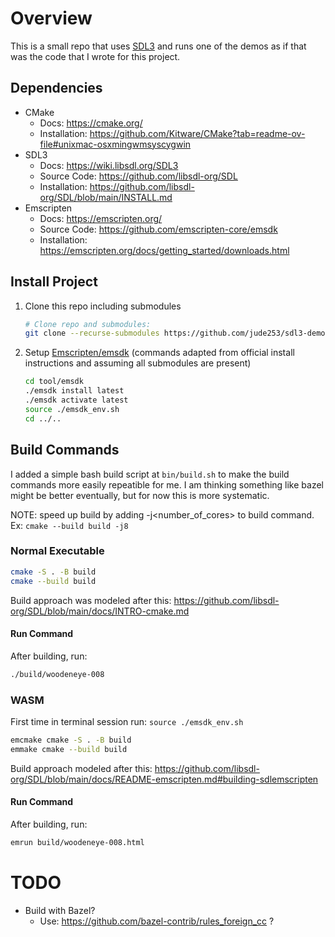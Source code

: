 # Overview

This is a small repo that uses [SDL3](https://wiki.libsdl.org/SDL3)
and runs one of the demos as if that was the code that I wrote for this
project.

## Dependencies

- CMake
  - Docs: https://cmake.org/
  - Installation: https://github.com/Kitware/CMake?tab=readme-ov-file#unixmac-osxmingwmsyscygwin
- SDL3
  - Docs: https://wiki.libsdl.org/SDL3
  - Source Code: https://github.com/libsdl-org/SDL
  - Installation: https://github.com/libsdl-org/SDL/blob/main/INSTALL.md
- Emscripten
  - Docs: https://emscripten.org/
  - Source Code: https://github.com/emscripten-core/emsdk
  - Installation: https://emscripten.org/docs/getting_started/downloads.html

## Install Project

1. Clone this repo including submodules 
    ```bash
    # Clone repo and submodules:
    git clone --recurse-submodules https://github.com/jude253/sdl3-demo-game.git
    ```
1. Setup [Emscripten/emsdk](https://emscripten.org/docs/getting_started/downloads.html) (commands adapted from official install instructions and 
assuming all submodules are present)

    ```bash
    cd tool/emsdk
    ./emsdk install latest
    ./emsdk activate latest
    source ./emsdk_env.sh
    cd ../..
    ```

## Build Commands

I added a simple bash build script at `bin/build.sh` to make the build
commands more easily repeatible for me.  I am thinking something like
bazel might be better eventually, but for now this is more systematic.


NOTE: speed up build by adding -j<number_of_cores> to build command. 
Ex: `cmake --build build -j8`


### Normal Executable
```bash
cmake -S . -B build
cmake --build build
```

Build approach was modeled after this: https://github.com/libsdl-org/SDL/blob/main/docs/INTRO-cmake.md

#### Run Command

After building, run: 
```bash
./build/woodeneye-008
```


### WASM

First time in terminal session run: `source ./emsdk_env.sh`

```bash
emcmake cmake -S . -B build
emmake cmake --build build
```

Build approach modeled after this: https://github.com/libsdl-org/SDL/blob/main/docs/README-emscripten.md#building-sdlemscripten

#### Run Command

After building, run: 
```bash
emrun build/woodeneye-008.html
```


# TODO
- Build with Bazel?
  - Use: https://github.com/bazel-contrib/rules_foreign_cc ?